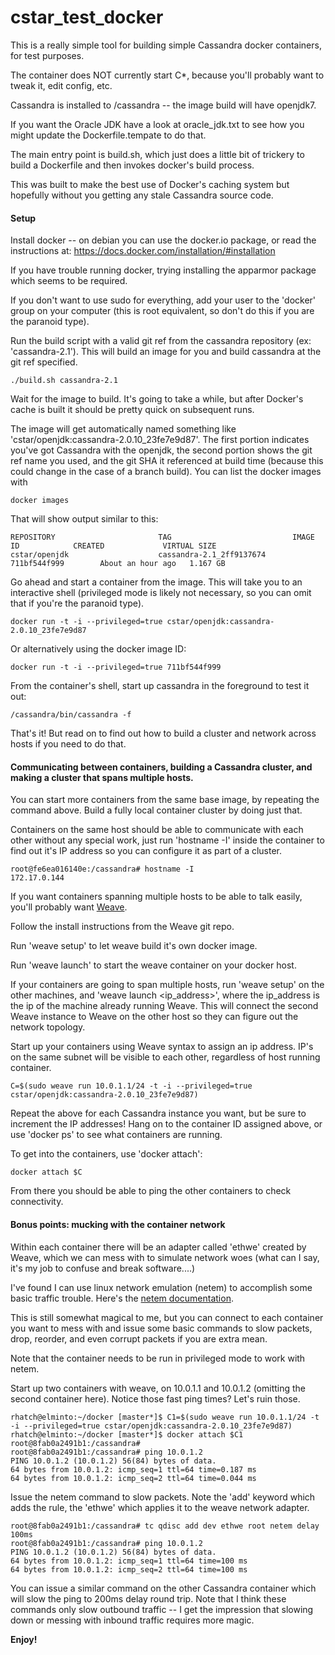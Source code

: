 # cstar_test_docker
This is a really simple tool for building simple Cassandra docker containers, for test purposes.

The container does NOT currently start C*, because you'll probably want to tweak it, edit config, etc.

Cassandra is installed to /cassandra -- the image build will have openjdk7.

If you want the Oracle JDK have a look at oracle_jdk.txt to see how you might update the Dockerfile.tempate to do that.

The main entry point is build.sh, which just does a little bit of trickery to build a Dockerfile and then invokes docker's build process.

This was built to make the best use of Docker's caching system but hopefully without you getting any stale Cassandra source code.

#### Setup

Install docker -- on debian you can use the docker.io package, or read the instructions at: https://docs.docker.com/installation/#installation

If you have trouble running docker, trying installing the apparmor package which seems to be required.

If you don't want to use sudo for everything, add your user to the 'docker' group on your computer (this is root equivalent, so don't do this if you are the paranoid type).

Run the build script with a valid git ref from the cassandra repository (ex: 'cassandra-2.1'). This will build an image for you and build cassandra at the git ref specified.

    ./build.sh cassandra-2.1

Wait for the image to build. It's going to take a while, but after Docker's cache is built it should be pretty quick on subsequent runs.

The image will get automatically named something like 'cstar/openjdk:cassandra-2.0.10_23fe7e9d87'. The first portion indicates you've got Cassandra with the openjdk, the second portion shows the git ref name you used, and the git SHA it referenced at build time (because this could change in the case of a branch build).
You can list the docker images with

    docker images

That will show output similar to this:

    REPOSITORY                       TAG                           IMAGE ID            CREATED             VIRTUAL SIZE
    cstar/openjdk                    cassandra-2.1_2ff9137674      711bf544f999        About an hour ago   1.167 GB

Go ahead and start a container from the image. This will take you to an interactive shell (privileged mode is likely not necessary, so you can omit that if you're the paranoid type).

    docker run -t -i --privileged=true cstar/openjdk:cassandra-2.0.10_23fe7e9d87
    
Or alternatively using the docker image ID:
    
    docker run -t -i --privileged=true 711bf544f999
    
From the container's shell, start up cassandra in the foreground to test it out:

    /cassandra/bin/cassandra -f

That's it! But read on to find out how to build a cluster and network across hosts if you need to do that.

#### Communicating between containers, building a Cassandra cluster, and making a cluster that spans multiple hosts.
    
You can start more containers from the same base image, by repeating the command above. Build a fully local container cluster by doing just that.

Containers on the same host should be able to communicate with each other without any special work, just run 'hostname -I' inside the container to find out it's IP address so you can configure it as part of a cluster.

    root@fe6ea016140e:/cassandra# hostname -I
    172.17.0.144

If you want containers spanning multiple hosts to be able to talk easily, you'll probably want [Weave](https://github.com/zettio/weave).

Follow the install instructions from the Weave git repo.

Run 'weave setup' to let weave build it's own docker image.

Run 'weave launch' to start the weave container on your docker host.

If your containers are going to span multiple hosts, run 'weave setup' on the other machines, and 'weave launch \<ip_address\>', where the ip_address is the ip of the machine already running Weave. This will connect the second Weave instance to Weave on the other host so they can figure out the network topology.

Start up your containers using Weave syntax to assign an ip address. IP's on the same subnet will be visible to each other, regardless of host running container.

    C=$(sudo weave run 10.0.1.1/24 -t -i --privileged=true cstar/openjdk:cassandra-2.0.10_23fe7e9d87)
    
Repeat the above for each Cassandra instance you want, but be sure to increment the IP addresses! Hang on to the container ID assigned above, or use 'docker ps' to see what containers are running.

To get into the containers, use 'docker attach':

    docker attach $C
    
From there you should be able to ping the other containers to check connectivity.

#### Bonus points: mucking with the container network

Within each container there will be an adapter called 'ethwe' created by Weave, which we can mess with to simulate network woes (what can I say, it's my job to confuse and break software....)

I've found I can use linux network emulation (netem) to accomplish some basic traffic trouble. Here's the [netem documentation](http://www.linuxfoundation.org/collaborate/workgroups/networking/netem).

This is still somewhat magical to me, but you can connect to each container you want to mess with and issue some basic commands to slow packets, drop, reorder, and even corrupt packets if you are extra mean.

Note that the container needs to be run in privileged mode to work with netem.

Start up two containers with weave, on 10.0.1.1 and 10.0.1.2 (omitting the second container here). Notice those fast ping times? Let's ruin those.

    rhatch@elminto:~/docker [master*]$ C1=$(sudo weave run 10.0.1.1/24 -t -i --privileged=true cstar/openjdk:cassandra-2.0.10_23fe7e9d87)
    rhatch@elminto:~/docker [master*]$ docker attach $C1
    root@8fab0a2491b1:/cassandra# 
    root@8fab0a2491b1:/cassandra# ping 10.0.1.2
    PING 10.0.1.2 (10.0.1.2) 56(84) bytes of data.
    64 bytes from 10.0.1.2: icmp_seq=1 ttl=64 time=0.187 ms
    64 bytes from 10.0.1.2: icmp_seq=2 ttl=64 time=0.044 ms
    
Issue the netem command to slow packets. Note the 'add' keyword which adds the rule, the 'ethwe' which applies it to the weave network adapter.

    root@8fab0a2491b1:/cassandra# tc qdisc add dev ethwe root netem delay 100ms
    root@8fab0a2491b1:/cassandra# ping 10.0.1.2
    PING 10.0.1.2 (10.0.1.2) 56(84) bytes of data.
    64 bytes from 10.0.1.2: icmp_seq=1 ttl=64 time=100 ms
    64 bytes from 10.0.1.2: icmp_seq=2 ttl=64 time=100 ms

You can issue a similar command on the other Cassandra container which will slow the ping to 200ms delay round trip. Note that I think these commands only slow outbound traffic -- I get the impression that slowing down or messing with inbound traffic requires more magic.

**Enjoy!**
